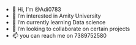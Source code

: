 - 👋 Hi, I’m @Adi0783
- 👀 I’m interested in Amity University 
- 🌱 I’m currently learning Data science
- 💞️ I’m looking to collaborate on certain projects
- 📫 you can reach me on 7389752580



<!---
Adi0783/Adi0783 is a ✨ special ✨ repository because its `README.md` (this file) appears on your GitHub profile.
You can click the Preview link to take a look at your changes.
--->
